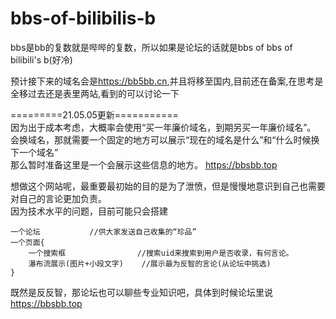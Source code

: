 # bbs-of-bilibilis-b
bbs是bb的复数就是哔哔的复数，所以如果是论坛的话就是bbs of bbs of bilibili's b(好冷)

预计接下来的域名会是<https://bb5bb.cn>,并且将移至国内,目前还在备案,在思考是全移过去还是表里两站,看到的可以讨论一下  
  
=========21.05.05更新===========  
因为出于成本考虑，大概率会使用“买一年廉价域名，到期另买一年廉价域名”。  
会换域名，那就需要一个固定的地方可以展示“现在的域名是什么”和“什么时候换下一个域名”  
那么暂时准备这里是一个会展示这些信息的地方。
<https://bbsbb.top>
        
想做这个网站呢，最重要最初始的目的是为了泄愤，但是慢慢地意识到自己也需要对自己的言论更加负责。  
因为技术水平的问题，目前可能只会搭建  
```key
一个论坛           //供大家发送自己收集的“珍品”  
一个页面{  
    一个搜索框                //搜索uid来搜索到用户是否收录，有何言论。  
    瀑布流展示(图片+小段文字)    //展示最为反智的言论(从论坛中挑选)
}
```
        
既然是反反智，那论坛也可以聊些专业知识吧，具体到时候论坛里说
<https://bbsbb.top>
